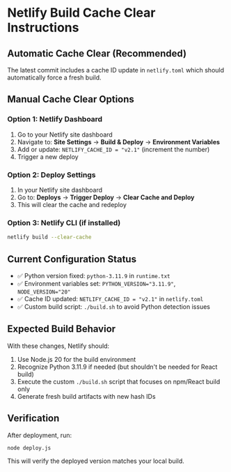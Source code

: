 # Netlify Build Cache Clear Instructions

## Automatic Cache Clear (Recommended)
The latest commit includes a cache ID update in `netlify.toml` which should automatically force a fresh build.

## Manual Cache Clear Options

### Option 1: Netlify Dashboard
1. Go to your Netlify site dashboard
2. Navigate to: **Site Settings** → **Build & Deploy** → **Environment Variables**
3. Add or update: `NETLIFY_CACHE_ID = "v2.1"` (increment the number)
4. Trigger a new deploy

### Option 2: Deploy Settings
1. In your Netlify site dashboard
2. Go to: **Deploys** → **Trigger Deploy** → **Clear Cache and Deploy**
3. This will clear the cache and redeploy

### Option 3: Netlify CLI (if installed)
```bash
netlify build --clear-cache
```

## Current Configuration Status
- ✅ Python version fixed: `python-3.11.9` in `runtime.txt`
- ✅ Environment variables set: `PYTHON_VERSION="3.11.9"`, `NODE_VERSION="20"`
- ✅ Cache ID updated: `NETLIFY_CACHE_ID = "v2.1"` in `netlify.toml`
- ✅ Custom build script: `./build.sh` to avoid Python detection issues

## Expected Build Behavior
With these changes, Netlify should:
1. Use Node.js 20 for the build environment
2. Recognize Python 3.11.9 if needed (but shouldn't be needed for React build)
3. Execute the custom `./build.sh` script that focuses on npm/React build only
4. Generate fresh build artifacts with new hash IDs

## Verification
After deployment, run:
```bash
node deploy.js
```
This will verify the deployed version matches your local build.
